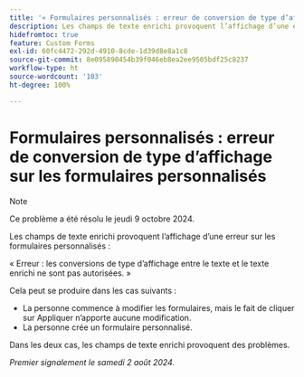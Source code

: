 ```yaml
---
title: '« Formulaires personnalisés : erreur de conversion de type d’affichage sur les formulaires personnalisés »'
description: Les champs de texte enrichi provoquent l’affichage d’une erreur sur les formulaires personnalisés.
hidefromtoc: true
feature: Custom Forms
exl-id: 60fc4472-292d-4910-8cde-1d39d8e8a1c8
source-git-commit: 8e095890454b39f046eb8ea2ee9505bdf25c8237
workflow-type: ht
source-wordcount: '103'
ht-degree: 100%

---
```


# Formulaires personnalisés : erreur de conversion de type d’affichage sur les formulaires personnalisés

>[!NOTE]
>
>Ce problème a été résolu le jeudi 9 octobre 2024.

Les champs de texte enrichi provoquent l’affichage d’une erreur sur les formulaires personnalisés :

« Erreur : les conversions de type d’affichage entre le texte et le texte enrichi ne sont pas autorisées. »

Cela peut se produire dans les cas suivants :

* La personne commence à modifier les formulaires, mais le fait de cliquer sur Appliquer n’apporte aucune modification.
* La personne crée un formulaire personnalisé.

Dans les deux cas, les champs de texte enrichi provoquent des problèmes.

_Premier signalement le samedi 2 août 2024._
